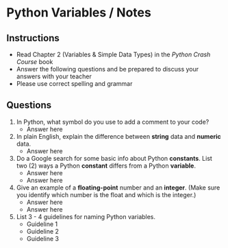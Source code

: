 # Python Variables / Notes

## Instructions

- Read Chapter 2 (Variables & Simple Data Types) in the *Python Crash Course* book
- Answer the following questions and be prepared to discuss your answers with your teacher
- Please use correct spelling and grammar

## Questions

1. In Python, what symbol do you use to add a comment to your code?
    -  Answer here
2. In plain English, explain the difference between **string** data and **numeric** data.
    -  Answer here
3. Do a Google search for some basic info about Python **constants**.  List two (2) ways a Python **constant** differs from a Python **variable**.
    -  Answer here
    -  Answer here
4. Give an example of a **floating-point** number and an **integer**.  (Make sure you identify which number is the float and which is the integer.)
    -  Answer here
    -  Answer here
5. List 3 - 4 guidelines for naming Python variables.
    -  Guideline 1
    -  Guideline 2
    -  Guideline 3
